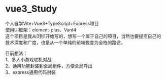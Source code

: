 # vue3_Study
个人自学Vite+Vue3+TypeScript+Express项目<br>
使用UI框架：element-plus、Vant4<br>
这个项目是我从0到1开始写的，想写一个属于自己的项目，当然也要提高自己的技术深度和广度，也是从一个单纯的前端蜕变为全栈的路途。

目前想法：<br>
  1、多人小游戏联机对战<br>
  2、通用功能封装到全局组件，方便全局呼出<br>
  3、express通用代码封装<br>
